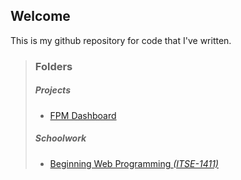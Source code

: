 <section>
<h1>Welcome</h1>
<p>
    This is my github repository for code that I've written.
</p>
</section>

<blockquote>
  <h3>Folders</h3>

  <h5>Projects</h5>
  <ul>
      <li><a href="projects/fpmdashboard">FPM Dashboard</a></li>
  </ul>

  <h5>Schoolwork</h5>
  <ul>
    <li><a href="school/itse-1411">Beginning Web Programming <i>(ITSE-1411)</i></li>
  </ul>

</blockquote>
